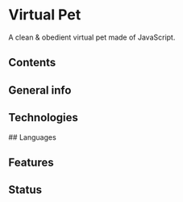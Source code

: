 # Virtual Pet

A clean & obedient virtual pet made of JavaScript.

## Contents

## General info

## Technologies

## Languages

## Features

## Status

